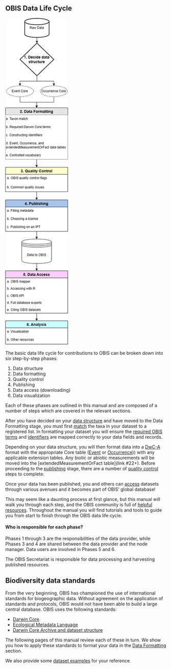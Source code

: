 ## OBIS Data Life Cycle

<img src="images/OBISdataLifeCycle.png" class="img-responsive" display: inline-block/> 

The basic data life cycle for contributions to OBIS can be broken down into six step-by-step phases:

1. Data structure
2. Data formatting
3. Quality control
4. Publishing
5. Data access (downloading)
6. Data visualization

Each of these phases are outlined in this manual and are composed of a number of steps which are covered in the relevant sections. 

After you have decided on your [data structure](formatting.html) and have moved to the Data Formatting stage, you must first [match](name_matching.html) the taxa in your dataset to a registered list. In formatting your dataset you will ensure the [required OBIS terms](checklist.html) and [identifiers](identifiers.html) are mapped correctly to your data fields and records. 

Depending on your data structure, you will then format data into a [DwC-A](data_format.html) format with the appropriate Core table ([Event](format_event) or [Occurrence](format_occurrence.html))) with any applicable extension tables. Any biotic or abiotic measurements will be moved into the [extendedMeasurementOrFact table](link #22+). Before proceeding to the [publishing](data_publication.html) stage, there are a number of [quality control](dataquality.html) steps to complete. 

Once your data has been published, you and others can [access](access.html) datasets through various avenues and it becomes part of OBIS’ global database!

This may seem like a daunting process at first glance, but this manual will walk you through each step, and the OBIS community is full of [helpful resources](gethelp.html). Throughout the manual you will find tutorials and tools to guide you from start to finish through the OBIS data life cycle.

#### Who is responsible for each phase?
Phases 1 through 3 are the responsibilities of the data provider, while Phases 3 and 4 are shared between the data provider and the node manager. Data users are involved in Phases 5 and 6. 

The OBIS Secretariat is responsible for data processing and harvesting published resources.


## Biodiversity data standards

From the very beginning, OBIS has championed the use of international standards for biogeographic data. Without agreement on the application of standards and protocols, OBIS would not have been able to build a large central database. OBIS uses the following standards:

* [Darwin Core](darwin_core.html)
* [Ecological Metadata Language](eml.html)
* [Darwin Core Archive and dataset structure](data_format.html)

The following pages of this manual review each of these in turn. We show you how to apply these standards to format your data in the [Data Formatting](formatting.html) section.

We also provide some [dataset examples](examples.html) for your reference.